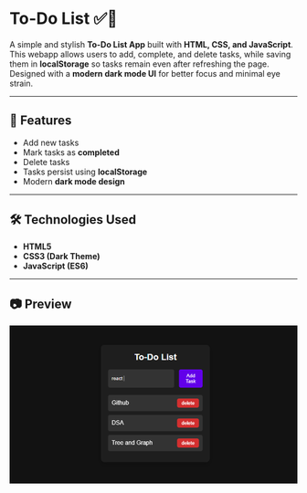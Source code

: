 #  To-Do List ✅🌙

A simple and stylish **To-Do List App** built with **HTML, CSS, and JavaScript**.  
This webapp allows users to add, complete, and delete tasks, while saving them in **localStorage** so tasks remain even after refreshing the page.  
Designed with a **modern dark mode UI** for better focus and minimal eye strain.

---

## 🚀 Features
- Add new tasks
- Mark tasks as **completed**
- Delete tasks
- Tasks persist using **localStorage**
- Modern **dark mode design**

---

## 🛠️ Technologies Used
- **HTML5**  
- **CSS3 (Dark Theme)**  
- **JavaScript (ES6)**  

---

## 📷 Preview
![App Screenshot](preview/screenshot.png) 


